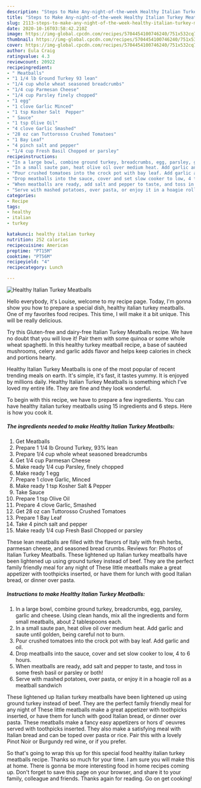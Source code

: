 ```yaml
---
description: "Steps to Make Any-night-of-the-week Healthy Italian Turkey Meatballs"
title: "Steps to Make Any-night-of-the-week Healthy Italian Turkey Meatballs"
slug: 2113-steps-to-make-any-night-of-the-week-healthy-italian-turkey-meatballs
date: 2020-10-16T03:58:42.210Z
image: https://img-global.cpcdn.com/recipes/5704454100746240/751x532cq70/healthy-italian-turkey-meatballs-recipe-main-photo.jpg
thumbnail: https://img-global.cpcdn.com/recipes/5704454100746240/751x532cq70/healthy-italian-turkey-meatballs-recipe-main-photo.jpg
cover: https://img-global.cpcdn.com/recipes/5704454100746240/751x532cq70/healthy-italian-turkey-meatballs-recipe-main-photo.jpg
author: Eula Craig
ratingvalue: 4.3
reviewcount: 20922
recipeingredient:
- " Meatballs"
- "1 1/4 lb Ground Turkey 93 lean"
- "1/4 cup whole wheat seasoned breadcrumbs"
- "1/4 cup Parmesan Cheese"
- "1/4 cup Parsley finely chopped"
- "1 egg"
- "1 clove Garlic Minced"
- "1 tsp Kosher Salt  Pepper"
- " Sauce"
- "1 tsp Olive Oil"
- "4 clove Garlic Smashed"
- "28 oz can Tuttorosso Crushed Tomatoes"
- "1 Bay Leaf"
- "4 pinch salt and pepper"
- "1/4 cup Fresh Basil Chopped or parsley"
recipeinstructions:
- "In a large bowl, combine ground turkey, breadcrumbs, egg, parsley, garlic and cheese. Using clean hands, mix all the ingredients and form small meatballs, about 2 tablespoons each."
- "In a small saute pan, heat olive oil over medium heat. Add garlic and saute until golden, being careful not to burn."
- "Pour crushed tomatoes into the crock pot with bay leaf. Add garlic and oil."
- "Drop meatballs into the sauce, cover and set slow cooker to low, 4 to 6 hours."
- "When meatballs are ready, add salt and pepper to taste, and toss in some fresh basil or parsley or both!"
- "Serve with mashed potatoes, over pasta, or enjoy it in a hoagie roll as a meatball sandwich"
categories:
- Recipe
tags:
- healthy
- italian
- turkey

katakunci: healthy italian turkey 
nutrition: 252 calories
recipecuisine: American
preptime: "PT15M"
cooktime: "PT56M"
recipeyield: "4"
recipecategory: Lunch

---
```



![Healthy Italian Turkey Meatballs](https://img-global.cpcdn.com/recipes/5704454100746240/751x532cq70/healthy-italian-turkey-meatballs-recipe-main-photo.jpg)

Hello everybody, it's Louise, welcome to my recipe page. Today, I'm gonna show you how to prepare a special dish, healthy italian turkey meatballs. One of my favorites food recipes. This time, I will make it a bit unique. This will be really delicious.

Try this Gluten-free and dairy-free Italian Turkey Meatballs recipe. We have no doubt that you will love it! Pair them with some quinoa or some whole wheat spaghetti. In this healthy turkey meatball recipe, a base of sautéed mushrooms, celery and garlic adds flavor and helps keep calories in check and portions hearty.

Healthy Italian Turkey Meatballs is one of the most popular of recent trending meals on earth. It's simple, it's fast, it tastes yummy. It is enjoyed by millions daily. Healthy Italian Turkey Meatballs is something which I've loved my entire life. They are fine and they look wonderful.


To begin with this recipe, we have to prepare a few ingredients. You can have healthy italian turkey meatballs using 15 ingredients and 6 steps. Here is how you cook it.

<!--inarticleads1-->

##### The ingredients needed to make Healthy Italian Turkey Meatballs:

1. Get  Meatballs
1. Prepare 1 1/4 lb Ground Turkey, 93% lean
1. Prepare 1/4 cup whole wheat seasoned breadcrumbs
1. Get 1/4 cup Parmesan Cheese
1. Make ready 1/4 cup Parsley, finely chopped
1. Make ready 1 egg
1. Prepare 1 clove Garlic, Minced
1. Make ready 1 tsp Kosher Salt &amp; Pepper
1. Take  Sauce
1. Prepare 1 tsp Olive Oil
1. Prepare 4 clove Garlic, Smashed
1. Get 28 oz can Tuttorosso Crushed Tomatoes
1. Prepare 1 Bay Leaf
1. Take 4 pinch salt and pepper
1. Make ready 1/4 cup Fresh Basil Chopped or parsley


These lean meatballs are filled with the flavors of Italy with fresh herbs, parmesan cheese, and seasoned bread crumbs. Reviews for: Photos of Italian Turkey Meatballs. These lightened up Italian turkey meatballs have been lightened up using ground turkey instead of beef. They are the perfect family friendly meal for any night of These little meatballs make a great appetizer with toothpicks inserted, or have them for lunch with good Italian bread, or dinner over pasta. 

<!--inarticleads2-->

##### Instructions to make Healthy Italian Turkey Meatballs:

1. In a large bowl, combine ground turkey, breadcrumbs, egg, parsley, garlic and cheese. Using clean hands, mix all the ingredients and form small meatballs, about 2 tablespoons each.
1. In a small saute pan, heat olive oil over medium heat. Add garlic and saute until golden, being careful not to burn.
1. Pour crushed tomatoes into the crock pot with bay leaf. Add garlic and oil.
1. Drop meatballs into the sauce, cover and set slow cooker to low, 4 to 6 hours.
1. When meatballs are ready, add salt and pepper to taste, and toss in some fresh basil or parsley or both!
1. Serve with mashed potatoes, over pasta, or enjoy it in a hoagie roll as a meatball sandwich


These lightened up Italian turkey meatballs have been lightened up using ground turkey instead of beef. They are the perfect family friendly meal for any night of These little meatballs make a great appetizer with toothpicks inserted, or have them for lunch with good Italian bread, or dinner over pasta. These meatballs make a fancy easy appetizers or hors d&#39; oeuvres served with toothpicks inserted. They also make a satisfying meal with Italian bread and can be toped over pasta or rice. Pair this with a lovely Pinot Noir or Burgundy red wine, or if you prefer. 

So that's going to wrap this up for this special food healthy italian turkey meatballs recipe. Thanks so much for your time. I am sure you will make this at home. There is gonna be more interesting food in home recipes coming up. Don't forget to save this page on your browser, and share it to your family, colleague and friends. Thanks again for reading. Go on get cooking!

